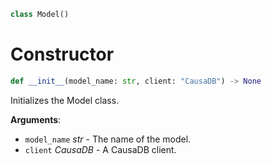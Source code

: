
```python
class Model()
```

<a id="model.Model.__init__"></a>

# Constructor

```python
def __init__(model_name: str, client: "CausaDB") -> None
```

Initializes the Model class.

**Arguments**:

- `model_name` _str_ - The name of the model.
- `client` _CausaDB_ - A CausaDB client.

<a id="model.Model.remove"></a>

